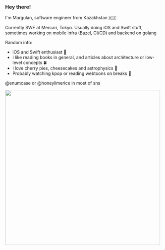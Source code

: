 ### Hey there!

I'm Margulan, software engineer from Kazakhstan 🇰🇿

Currently SWE at Mercari, Tokyo. Usually doing iOS and Swift stuff, sometimes working on mobile infra (Bazel, CI/CD) and backend on golang

Random info:
- iOS and Swift enthusiast 🍎
- I like reading books in general, and articles about architecture or low-level concepts 🍀
- I love cherry pies, cheesecakes and astrophysics 🥧
- Probably watching kpop or reading webtoons on breaks 🐹

@enumcase or @honeylimerice in most of sns

<img src="https://user-images.githubusercontent.com/28789564/217783299-977e4e33-0cf3-41ac-a354-dd308b39dc34.jpg" width="500">

